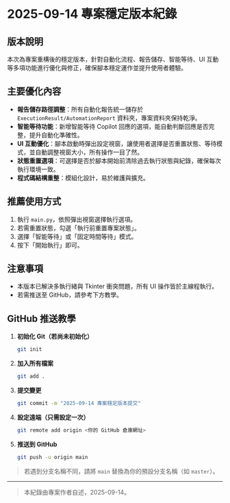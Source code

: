 # 2025-09-14 專案穩定版本紀錄

## 版本說明
本次為專案重構後的穩定版本，針對自動化流程、報告儲存、智能等待、UI 互動等多項功能進行優化與修正，確保腳本穩定運作並提升使用者體驗。

## 主要優化內容
- **報告儲存路徑調整**：所有自動化報告統一儲存於 `ExecutionResult/AutomationReport` 資料夾，專案資料夾保持乾淨。
- **智能等待功能**：新增智能等待 Copilot 回應的選項，能自動判斷回應是否完整，提升自動化準確性。
- **UI 互動優化**：腳本啟動時彈出設定視窗，讓使用者選擇是否重置狀態、等待模式，並自動調整視窗大小，所有操作一目了然。
- **狀態重置選項**：可選擇是否於腳本開始前清除過去執行狀態與紀錄，確保每次執行環境一致。
- **程式碼結構重整**：模組化設計，易於維護與擴充。

## 推薦使用方式
1. 執行 `main.py`，依照彈出視窗選擇執行選項。
2. 若需重置狀態，勾選「執行前重置專案狀態」。
3. 選擇「智能等待」或「固定時間等待」模式。
4. 按下「開始執行」即可。

## 注意事項
- 本版本已解決多執行緒與 Tkinter 衝突問題，所有 UI 操作皆於主線程執行。
- 若需推送至 GitHub，請參考下方教學。

## GitHub 推送教學
1. **初始化 Git（若尚未初始化）**
   ```sh
   git init
   ```
2. **加入所有檔案**
   ```sh
   git add .
   ```
3. **提交變更**
   ```sh
   git commit -m "2025-09-14 專案穩定版本提交"
   ```
4. **設定遠端（只需設定一次）**
   ```sh
   git remote add origin <你的 GitHub 倉庫網址>
   ```
5. **推送到 GitHub**
   ```sh
   git push -u origin main
   ```
> 若遇到分支名稱不同，請將 `main` 替換為你的預設分支名稱（如 `master`）。

---

> 本紀錄由專案作者自述，2025-09-14。
